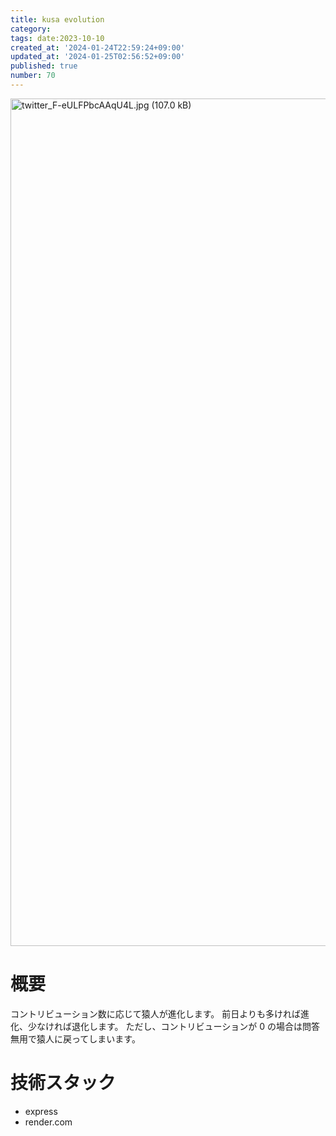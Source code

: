 ```yaml
---
title: kusa evolution
category:
tags: date:2023-10-10
created_at: '2024-01-24T22:59:24+09:00'
updated_at: '2024-01-25T02:56:52+09:00'
published: true
number: 70
---
```


<img width="1356" alt="twitter_F-eULFPbcAAqU4L.jpg (107.0 kB)" src="/images/articles/70/74aebab1-43f5-49e9-9172-429c2c10b5eb.jpg">

# 概要

コントリビューション数に応じて猿人が進化します。
前日よりも多ければ進化、少なければ退化します。
ただし、コントリビューションが 0 の場合は問答無用で猿人に戻ってしまいます。

# 技術スタック

- express
- render.com
